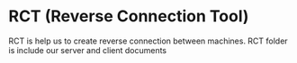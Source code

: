 # RCT (Reverse Connection Tool)
 RCT is help us to create reverse connection between machines. RCT folder is include our server and client documents
